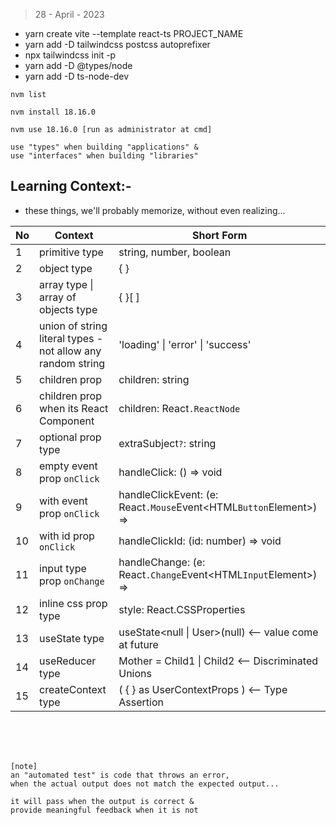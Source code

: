 > 28 - April - 2023

* yarn create vite --template react-ts PROJECT_NAME
* yarn add -D tailwindcss postcss autoprefixer
* npx tailwindcss init -p
* yarn add -D @types/node
* yarn add -D ts-node-dev


```
nvm list

nvm install 18.16.0

nvm use 18.16.0 [run as administrator at cmd]
```


```
use "types" when building "applications" & 
use "interfaces" when building "libraries"
```

## Learning Context:- 
* these things, we'll probably memorize, without even realizing...

|No| Context                    | Short Form                    |
|--|----------------------------|-------------------------------|
|1 | primitive type             | string, number, boolean       |
|2 | object type                | { }                           |
|3 | array type \| array of objects type  | { }[ ]              |
|4 | union of string literal types - <br/> not allow any random string | 'loading' \| 'error' \| 'success' |
|5 | children prop              | children: string              |
|6 | children prop <br> when its React Component  | children: React`.ReactNode` |
|7 | optional prop type         | extraSubject`?`: string       |
|8 | empty event prop `onClick` | handleClick: () => void       |
|9 | with event prop `onClick`  | handleClickEvent: (e: React`.Mouse`Event\<HTML`Button`Element>) => |
|10 | with id prop `onClick`    | handleClickId: (id: number) => void |
|11 | input type prop `onChange`| handleChange: (e: React`.Change`Event\<HTML`Input`Element>) =>     |
|12 | inline css prop type      | style: React.CSSProperties    |
|13 | useState type             | useState<null \| User>(null) <-- value come at future |
|14 | useReducer type           | Mother = Child1 \| Child2 <-- Discriminated Unions |
|15 | createContext type        | ( { } as UserContextProps ) <-- Type Assertion |



<br /><br /><br />

```
[note]
an "automated test" is code that throws an error, 
when the actual output does not match the expected output...

it will pass when the output is correct & 
provide meaningful feedback when it is not
```